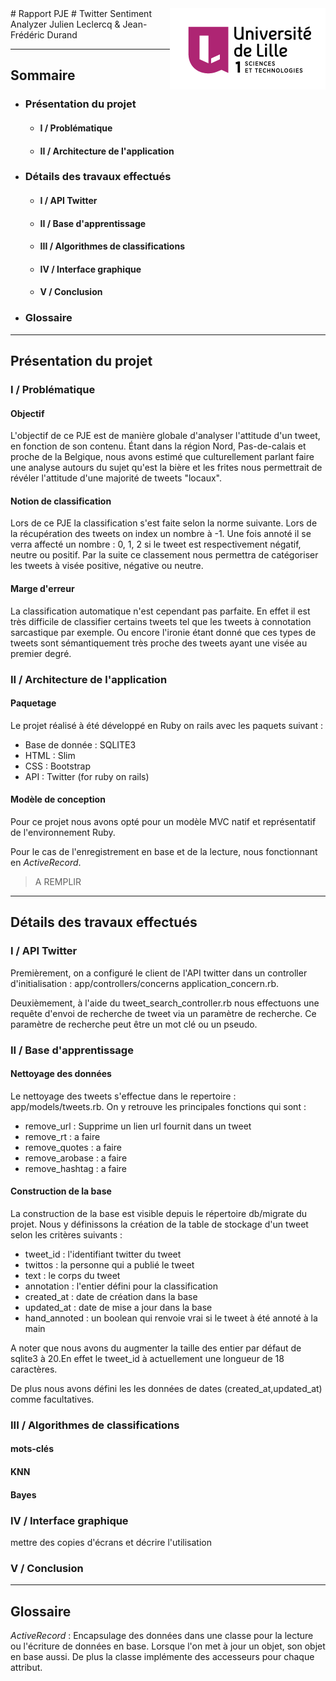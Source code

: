 <img style="float: right;" src="img/logoLille1.png">
# Rapport PJE
# Twitter Sentiment Analyzer
Julien Leclercq & Jean-Frédéric Durand


-----
## Sommaire

 * ### Présentation du projet
   * #### I / Problématique
   * #### II / Architecture de l'application
 * ### Détails des travaux effectués
   * #### I / API Twitter
   * #### II / Base d'apprentissage
   * #### III / Algorithmes de classifications
   * #### IV / Interface graphique
   * #### V / Conclusion
 * ### Glossaire


-----
## Présentation du projet

### I / Problématique

#### Objectif
L'objectif de ce PJE est de manière globale d'analyser l'attitude d'un tweet, en fonction de son contenu. Étant dans la région Nord, Pas-de-calais et proche de la Belgique, nous avons estimé que culturellement parlant faire une analyse autours du sujet qu'est la bière et les frites nous permettrait de révéler l'attitude d'une majorité de tweets "locaux".

#### Notion de classification
Lors de ce PJE la classification s'est faite selon la norme suivante. Lors de la récupération des tweets on index un nombre à -1.
Une fois annoté il se verra affecté un nombre : 0, 1, 2 si le tweet est respectivement négatif, neutre ou positif.
Par la suite ce classement nous permettra de catégoriser les tweets à visée positive, négative ou neutre.

#### Marge d'erreur
La classification automatique n'est cependant pas parfaite. En effet il est très difficile de classifier certains tweets tel que les tweets à connotation sarcastique par exemple. Ou encore l'ironie étant donné que ces types de tweets sont sémantiquement très proche des tweets ayant une visée au premier degré.

### II / Architecture de l'application

#### Paquetage
Le projet réalisé à été développé en Ruby on rails avec les paquets suivant :

 - Base de donnée : SQLITE3
 - HTML : Slim
 - CSS : Bootstrap
 - API : Twitter (for ruby on rails)

#### Modèle de conception
Pour ce projet nous avons opté pour un modèle MVC natif et représentatif de l'environnement Ruby. 

Pour le cas de l'enregistrement en base et de la lecture, nous fonctionnant en _ActiveRecord_.


> A REMPLIR


-----
## Détails des travaux effectués

### I / API Twitter
Premièrement, on a configuré le client de l'API twitter dans un controller d'initialisation : 
app/controllers/concerns application_concern.rb.

Deuxièmement, à l'aide du tweet_search_controller.rb nous effectuons une requête d'envoi de recherche de tweet via un paramètre de recherche. Ce paramètre de recherche peut être un mot clé ou un pseudo.

### II / Base d'apprentissage

#### Nettoyage des données
Le nettoyage des tweets s'effectue dans le repertoire : app/models/tweets.rb.
On y retrouve les principales fonctions qui sont :

 - remove_url : Supprime un lien url fournit dans un tweet
 - remove_rt : a faire
 - remove_quotes : a faire
 - remove_arobase : a faire
 - remove_hashtag : a faire

#### Construction de la base
La construction de la base est visible depuis le répertoire db/migrate du projet.
Nous y définissons la création de la table de stockage d'un tweet selon les critères suivants :

 - tweet_id : l'identifiant twitter du tweet
 - twittos : la personne qui a publié le tweet
 - text : le corps du tweet
 - annotation : l'entier défini pour la classification
 - created_at : date de création dans la base
 - updated_at : date de mise a jour dans la base
 - hand_annoted : un boolean qui renvoie vrai si le tweet à été annoté à la main

A noter que nous avons du augmenter la taille des entier par défaut de sqlite3 à 20.En effet le tweet_id à actuellement une longueur de 18 caractères.

De plus nous avons défini les les données de dates (created_at,updated_at) comme facultatives.

### III / Algorithmes de classifications

#### mots-clés

#### KNN

#### Bayes

### IV / Interface graphique

mettre des copies d'écrans et décrire l'utilisation

### V / Conclusion


----
## Glossaire

_ActiveRecord_ : Encapsulage des données dans une classe pour la lecture ou l'écriture de données en base. Lorsque l'on met à jour un objet, son objet en base aussi. De plus la classe implémente des accesseurs pour chaque attribut.
